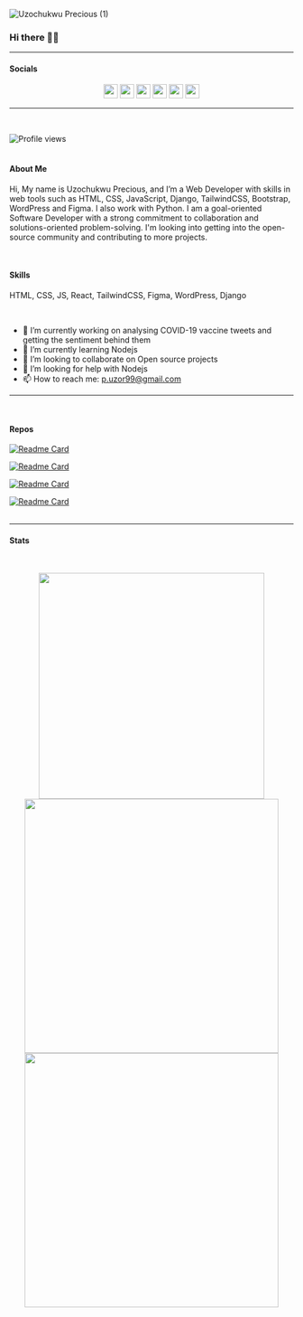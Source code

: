 ![Uzochukwu Precious (1)](https://user-images.githubusercontent.com/40992425/116480999-49a5a100-a87a-11eb-9a13-779b284fa634.png)


### Hi there 👋🏾
<hr>

#### Socials
<p align="center">
<a href="https://twitter.com/justvibes401"><img src="https://img.shields.io/badge/twitter-%231DA1F2.svg?&style=for-the-badge&logo=twitter&logoColor=white" height=25></a> 
<a href="https://medium.com/@p-uzor99"><img src="https://img.shields.io/badge/medium-%2312100E.svg?&style=for-the-badge&logo=medium&logoColor=white" height=25></a> 
<a href="https://dev.to/uzor13"><img src="https://img.shields.io/badge/DEV.TO-%230A0A0A.svg?&style=for-the-badge&logo=dev.to&logoColor=white" height=25></a>
<a href="https://https://dribbble.com/Uzor13"><img src="https://img.shields.io/badge/dribbble-%EA4C89.svg?&style=for-the-badge&logo=dribbble&logoColor=white" height=25></a>
<a href=https://www.linkedin.com/in/uzochukwuprecious"><img src="https://img.shields.io/badge/linkedin-%230077B5.svg?&style=for-the-badge&logo=linkedin&logoColor=white" height=25></a>
<a href="mailto:p.uzor99@gmail.com"><img src="https://img.shields.io/badge/gmail-%EA4335.svg?&style=for-the-badge&logo=gmail&logoColor=white" height=25></a>
</p>
<hr>
<br>
                                                                                                                                             
![Profile views](https://gpvc.arturio.dev/uzor13)  
<br>
#### About Me
Hi, My name is Uzochukwu Precious, and I’m a Web Developer with skills in web tools such as HTML, CSS, JavaScript, Django, TailwindCSS, Bootstrap, WordPress and Figma. I also work with Python. 
I am a goal-oriented Software Developer with a strong commitment to collaboration and solutions-oriented problem-solving. I'm looking into getting into the open-source community and contributing to more projects.

<br>

#### Skills 
HTML, CSS, JS, React, TailwindCSS, Figma, WordPress, Django

<br>

- 🔭 I’m currently working on analysing COVID-19 vaccine tweets and getting the sentiment behind them 
- 🌱 I’m currently learning Nodejs 
- 👯 I’m looking to collaborate on Open source projects 
- 🤔 I’m looking for help with Nodejs 
- 📫 How to reach me: p.uzor99@gmail.com 

<hr>
<br>

#### Repos
[![Readme Card](https://github-readme-stats.vercel.app/api/pin/?username=uzor13&repo=tycooncolls&show_owner=true&theme=blueberry)](https://github.com/uzor13/github-readme-stats)
<br>

[![Readme Card](https://github-readme-stats.vercel.app/api/pin/?username=uzor13&repo=TraCalories&show_owner=true&theme=blueberry)](https://github.com/uzor13/github-readme-stats)
<br>

[![Readme Card](https://github-readme-stats.vercel.app/api/pin/?username=uzor13&repo=TSP&show_owner=true&theme=blueberry)](https://github.com/uzor13/github-readme-stats)
<br>

[![Readme Card](https://github-readme-stats.vercel.app/api/pin/?username=uzor13&repo=github-jobs&show_owner=true&theme=blueberry)](https://github.com/uzor13/github-readme-stats)
<br>
<br>
<hr>

#### Stats
<br>
<p align="center">
<img src="https://github-readme-stats.vercel.app/api/top-langs/?username=uzor13&theme=cobalt" alt="" width="400">
<br>
<img src="https://github-readme-stats.vercel.app/api?username=uzor13&show_icons=true&theme=cobalt" alt="" width="450"/>
<img src="https://github-readme-streak-stats.herokuapp.com/?user=uzor13&background=193549&currStreakLabel=E583D8&sideLabels=E583D8&currStreakNum=75EEB2&sideNums=75EEB2&dates=75EEB2" alt="" width="450">
<br>
</p>


